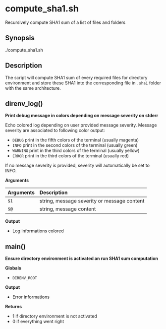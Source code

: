 # compute_sha1.sh

Recursively compute SHA1 sum of a list of files and folders

## Synopsis

./compute_sha1.sh

## Description

The script will compute SHA1 sum of every required files for directory
environment and store these SHA1 into the corresponding file in `.sha1`
folder with the same architecture.



## direnv_log()

 **Print debug message in colors depending on message severity on stderr**
 
 Echo colored log depending on user provided message severity. Message
 severity are associated to following color output:
 
   - `DEBUG` print in the fifth colors of the terminal (usually magenta)
   - `INFO` print in the second colors of the terminal (usually green)
   - `WARNING` print in the third colors of the terminal (usually yellow)
   - `ERROR` print in the third colors of the terminal (usually red)
 
 If no message severity is provided, severity will automatically be set to
 INFO.


 **Arguments**

 | Arguments | Description |
 | :-------- | :---------- |
 | `$1` |  string, message severity or message content |
 | `$@` |  string, message content |

 **Output**

 - Log informations colored

## main()

 **Ensure directory environment is activated an run SHA1 sum computation**
 

 **Globals**

 - `DIRENV_ROOT`

 **Output**

 - Error informations

 **Returns**

 - 1 if directory environment is not activated
 - 0 if everything went right
